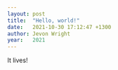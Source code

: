 ```yaml
---
layout: post
title:  "Hello, world!"
date:   2021-10-30 17:12:47 +1300
author: Jevon Wright
year:   2021
---
```


It lives!
